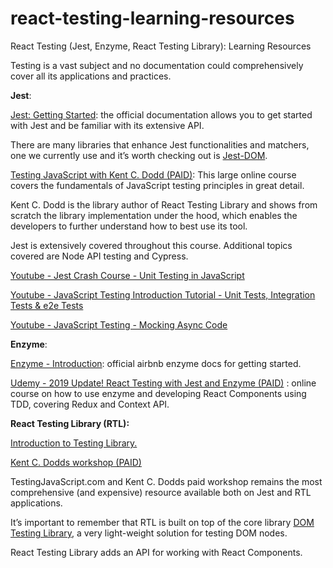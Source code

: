# react-testing-learning-resources
React Testing (Jest, Enzyme, React Testing Library): Learning Resources




 
Testing is a vast subject and no documentation could comprehensively cover all its applications and practices.


**Jest**:

  

[Jest: Getting Started](https://jestjs.io/docs/en/getting-started): the official documentation allows you to get started with Jest and be familiar with its extensive API.

There are many libraries that enhance Jest functionalities and matchers, one we currently use and it’s worth checking out is [Jest-DOM](https://github.com/testing-library/jest-dom).

  

[Testing JavaScript with Kent C. Dodd (PAID)](https://testingjavascript.com/): This large online course covers the fundamentals of JavaScript testing principles in great detail.

Kent C. Dodd is the library author of React Testing Library and shows from scratch the library implementation under the hood, which enables the developers to further understand how to best use its tool.

Jest is extensively covered throughout this course. Additional topics covered are Node API testing and Cypress.

  

[Youtube - Jest Crash Course - Unit Testing in JavaScript](https://www.youtube.com/watch?v=4kNfeI37xu4)

  

[Youtube - JavaScript Testing Introduction Tutorial - Unit Tests, Integration Tests & e2e Tests](https://www.youtube.com/watch?v=r9HdJ8P6GQI)

  

[Youtube - JavaScript Testing - Mocking Async Code](https://www.youtube.com/watch?v=4Fl5GH4eYZ8)

  

**Enzyme**:

  

[Enzyme - Introduction](https://www.khanacademy.org/science/biology/energy-and-enzymes/introduction-to-enzymes/a/enzymes-and-the-active-site): official airbnb enzyme docs for getting started.

  

[Udemy - 2019 Update! React Testing with Jest and Enzyme (PAID)](https://www.udemy.com/course/react-testing-with-jest-and-enzyme/) : online course on how to use enzyme and developing React Components using TDD, covering Redux and Context API.

  

**React Testing Library (RTL):**

  

[Introduction to Testing Library.](https://testing-library.com/docs/intro)

  

[Kent C. Dodds workshop (PAID)](https://kentcdodds.com/workshops/)

  

TestingJavaScript.com and Kent C. Dodds paid workshop remains the most comprehensive (and expensive) resource available both on Jest and RTL applications.

  

It’s important to remember that RTL is built on top of the core library [DOM Testing Library](https://github.com/testing-library/dom-testing-library), a very light-weight solution for testing DOM nodes.

  

React Testing Library adds an API for working with React Components.
